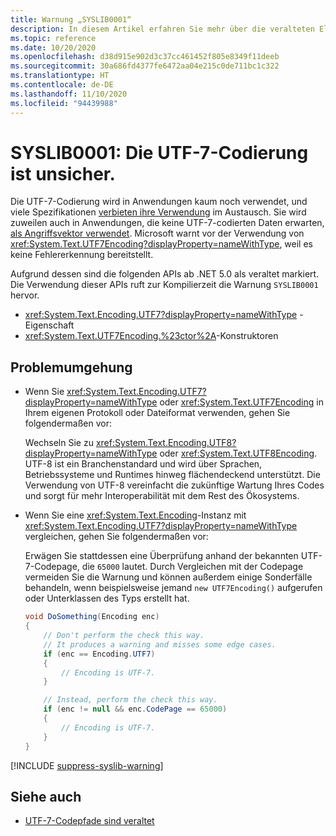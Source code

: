 ```yaml
---
title: Warnung „SYSLIB0001“
description: In diesem Artikel erfahren Sie mehr über die veralteten Elemente, die zur Kompilierzeit die Warnung „SYSLIB0001“ generieren.
ms.topic: reference
ms.date: 10/20/2020
ms.openlocfilehash: d38d915e902d3c37cc461452f805e8349f11deeb
ms.sourcegitcommit: 30a686fd4377fe6472aa04e215c0de711bc1c322
ms.translationtype: HT
ms.contentlocale: de-DE
ms.lasthandoff: 11/10/2020
ms.locfileid: "94439988"
---
```

# <a name="syslib0001-the-utf-7-encoding-is-insecure"></a>SYSLIB0001: Die UTF-7-Codierung ist unsicher.

Die UTF-7-Codierung wird in Anwendungen kaum noch verwendet, und viele Spezifikationen [verbieten ihre Verwendung](https://security.stackexchange.com/a/68609/3573) im Austausch. Sie wird zuweilen auch in Anwendungen, die keine UTF-7-codierten Daten erwarten, [als Angriffsvektor verwendet](https://cve.mitre.org/cgi-bin/cvekey.cgi?keyword=utf-7). Microsoft warnt vor der Verwendung von <xref:System.Text.UTF7Encoding?displayProperty=nameWithType>, weil es keine Fehlererkennung bereitstellt.

Aufgrund dessen sind die folgenden APIs ab .NET 5.0 als veraltet markiert. Die Verwendung dieser APIs ruft zur Kompilierzeit die Warnung `SYSLIB0001` hervor.

- <xref:System.Text.Encoding.UTF7?displayProperty=nameWithType> -Eigenschaft
- <xref:System.Text.UTF7Encoding.%23ctor%2A>-Konstruktoren

## <a name="workarounds"></a>Problemumgehung

- Wenn Sie <xref:System.Text.Encoding.UTF7?displayProperty=nameWithType> oder <xref:System.Text.UTF7Encoding> in Ihrem eigenen Protokoll oder Dateiformat verwenden, gehen Sie folgendermaßen vor:

  Wechseln Sie zu <xref:System.Text.Encoding.UTF8?displayProperty=nameWithType> oder <xref:System.Text.UTF8Encoding>. UTF-8 ist ein Branchenstandard und wird über Sprachen, Betriebssysteme und Runtimes hinweg flächendeckend unterstützt. Die Verwendung von UTF-8 vereinfacht die zukünftige Wartung Ihres Codes und sorgt für mehr Interoperabilität mit dem Rest des Ökosystems.

- Wenn Sie eine <xref:System.Text.Encoding>-Instanz mit <xref:System.Text.Encoding.UTF7?displayProperty=nameWithType> vergleichen, gehen Sie folgendermaßen vor:

  Erwägen Sie stattdessen eine Überprüfung anhand der bekannten UTF-7-Codepage, die `65000` lautet. Durch Vergleichen mit der Codepage vermeiden Sie die Warnung und können außerdem einige Sonderfälle behandeln, wenn beispielsweise jemand `new UTF7Encoding()` aufgerufen oder Unterklassen des Typs erstellt hat.

  ```csharp
  void DoSomething(Encoding enc)
  {
      // Don't perform the check this way.
      // It produces a warning and misses some edge cases.
      if (enc == Encoding.UTF7)
      {
          // Encoding is UTF-7.
      }

      // Instead, perform the check this way.
      if (enc != null && enc.CodePage == 65000)
      {
          // Encoding is UTF-7.
      }
  }
  ```

[!INCLUDE [suppress-syslib-warning](../../../includes/suppress-syslib-warning.md)]

## <a name="see-also"></a>Siehe auch

- [UTF-7-Codepfade sind veraltet](3.1-5.0.md#utf-7-code-paths-are-obsolete)
